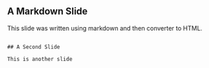 ## A Markdown Slide

This slide was written using markdown and then converter to HTML.

~~~

## A Second Slide

This is another slide